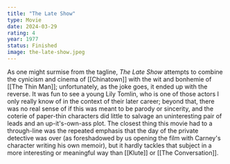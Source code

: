 ```yaml
---
title: "The Late Show"
type: Movie
date: 2024-03-29
rating: 4
year: 1977
status: Finished
image: the-late-show.jpeg
---
```


As one might surmise from the tagline, _The Late Show_ attempts to combine the cynicism and cinema of [[Chinatown]] with the wit and bonhemie of [[The Thin Man]]; unfortunately, as the joke goes, it ended up with the reverse. It was fun to see a young Lily Tomlin, who is one of those actors I only really know of in the context of their later career; beyond that, there was no real sense of if this was meant to be parody or sincerity, and the coterie of paper-thin characters did little to salvage an uninteresting pair of leads and an up-it's-own-ass plot. The closest thing this movie had to a through-line was the repeated emphasis that the day of the private detective was over (as foreshadowed by us opening the film with Carney's character writing his own memoir), but it hardly tackles that subject in a more interesting or meaningful way than [[Klute]] or [[The Conversation]].
